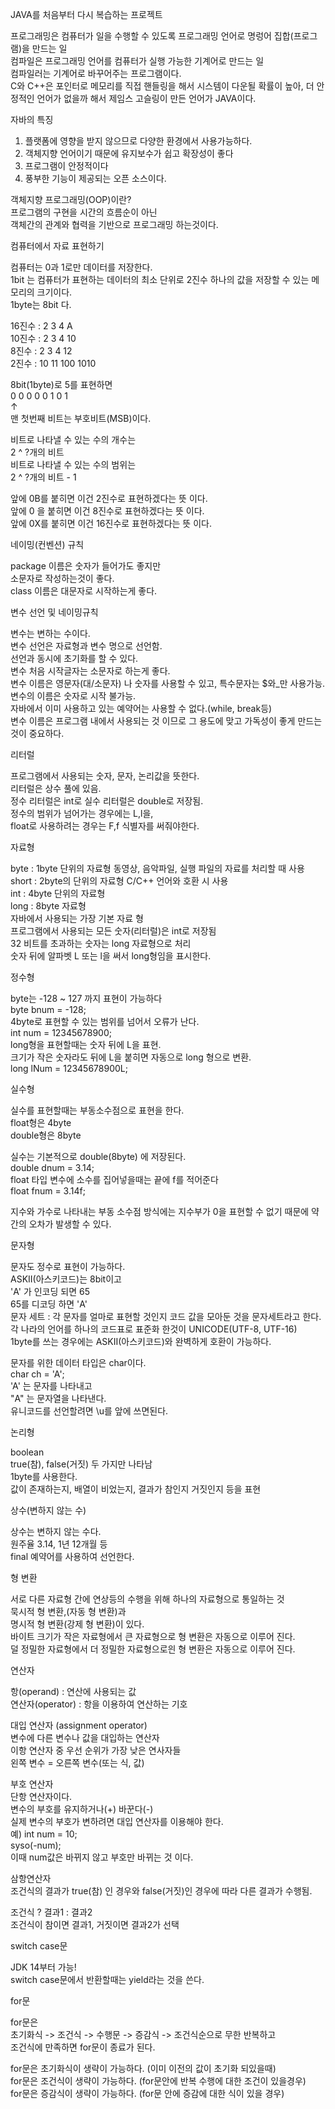 JAVA를 처음부터 다시 복습하는 프로젝트    

프로그래밍은 컴퓨터가 일을 수행할 수 있도록 프로그래밍 언어로 명렁어 집합(프로그램)을 만드는 일  
컴파일은 프로그래밍 언어를 컴퓨터가 실행 가능한 기계어로 만드는 일  
컴파일러는 기계어로 바꾸어주는 프로그램이다.  
C와 C++은 포인터로 메모리를 직접 핸들링을 해서 시스템이 다운될 확률이 높아, 더 안정적인 언어가 없을까 해서 제임스 고슬링이 만든 언어가 JAVA이다.    

자바의 특징  
1. 플랫폼에 영향을 받지 않으므로 다양한 환경에서 사용가능하다.  
2. 객체지향 언어이기 때문에 유지보수가 쉽고 확장성이 좋다  
3. 프로그램이 안정적이다  
4. 풍부한 기능이 제공되는 오픈 소스이다.    

객체지향 프로그래밍(OOP)이란?  
프로그램의 구현을 시간의 흐름순이 아닌  
객체간의 관계와 협력을 기반으로 프로그래밍 하는것이다.    

컴퓨터에서 자료 표현하기    

컴퓨터는 0과 1로만 데이터를 저장한다.  
1bit 는 컴퓨터가 표현하는 데이터의 최소 단위로 2진수 하나의 값을 저장할 수 있는 메모리의 크기이다.  
1byte는 8bit 다.    

16진수 : 2 3 4 A  
10진수 : 2 3 4 10  
8진수 : 2 3 4 12  
2진수 : 10 11 100 1010  

8bit(1byte)로 5를 표현하면  
0 0 0 0 0 1 0 1  
↑  
맨 첫번째 비트는 부호비트(MSB)이다.    

비트로 나타낼 수 있는 수의 개수는  
2 ^ ?개의 비트  
비트로 나타낼 수 있는 수의 범위는  
2 ^ ?개의 비트 - 1    

앞에 0B를 붙히면 이건 2진수로 표현하겠다는 뜻 이다.  
앞에 0 을 붙히면 이건 8진수로 표현하겠다는 뜻 이다.  
앞에 0X를 붙히면 이건 16진수로 표현하겠다는 뜻 이다.    

네이밍(컨벤션) 규칙    

package 이름은 숫자가 들어가도 좋지만  
소문자로 작성하는것이 좋다.  
class 이름은 대문자로 시작하는게 좋다.      


변수 선언 및 네이밍규칙    

변수는 변하는 수이다.  
변수 선언은 자료형과 변수 명으로 선언함.  
선언과 동시에 초기화를 할 수 있다.  
변수 처음 시작글자는 소문자로 하는게 좋다.  
변수 이름은 영문자(대/소문자) 나 숫자를 사용할 수 있고, 특수문자는 $와_만 사용가능.  
변수의 이름은 숫자로 시작 불가능.  
자바에서 이미 사용하고 있는 예약어는 사용할 수 없다.(while, break등)  
변수 이름은 프로그램 내에서 사용되는 것 이므로 그 용도에 맞고 가독성이 좋게 만드는 것이 중요하다.      

리터럴    

프로그램에서 사용되는 숫자, 문자, 논리값을 뜻한다.  
리터럴은 상수 풀에 있음.  
정수 리터럴은 int로 실수 리터럴은 double로 저장됨.  
정수의 범위가 넘어가는 경우에는 L,l을,  
float로 사용하려는 경우는 F,f 식별자를 써줘야한다.    

자료형    

byte : 1byte 단위의 자료형 동영상, 음악파일, 실행 파일의 자료를 처리할 때 사용  
short : 2byte의 단위의 자료형 C/C++ 언어와 호환 시 사용  
int : 4byte 단위의 자료형    
long : 8byte 자료형  
자바에서 사용되는 가장 기본 자료 형  
프로그램에서 사용되는 모든 숫자(리터럴)은 int로 저장됨  
32 비트를 초과하는 숫자는 long 자료형으로 처리  
숫자 뒤에 알파벳 L 또는 l을 써서 long형임을 표시한다.    

정수형    

byte는 -128 ~ 127 까지 표현이 가능하다  
byte bnum = -128;  
4byte로 표현할 수 있는 범위를 넘어서 오류가 난다.  
int num = 12345678900;  
long형을 표현할때는 숫자 뒤에 L을 표현.  
크기가 작은 숫자라도 뒤에 L을 붙히면 자동으로 long 형으로 변환.  
long lNum = 12345678900L;    

실수형    

실수를 표현할때는 부동소수점으로 표현을 한다.  
float형은 4byte  
double형은 8byte    

실수는 기본적으로 double(8byte) 에 저장된다.  
double dnum = 3.14;  
float 타입 변수에 소수를 집어넣을때는 끝에 f를 적어준다  
float fnum = 3.14f;    

지수와 가수로 나타내는 부동 소수점 방식에는 지수부가 0을 표현할 수 없기 때문에 약간의 오차가 발생할 수 있다.    

문자형    

문자도 정수로 표현이 가능하다.  
ASKII(아스키코드)는 8bit이고  
'A' 가 인코딩 되면 65  
65를 디코딩 하면 'A'  
문자 세트 : 각 문자를 얼마로 표현할 것인지 코드 값을 모아둔 것을 문자세트라고 한다.  
각 나라의 언어를 하나의 코드표로 표준화 한것이 UNICODE(UTF-8, UTF-16)  
1byte를 쓰는 경우에는 ASKII(아스키코드)와 완벽하게 호환이 가능하다.    

문자를 위한 데이터 타입은 char이다.  
char ch = 'A';  
'A' 는 문자를 나타내고  
"A" 는 문자열을 나타낸다.  
유니코드를 선언할려면 \u를 앞에 쓰면된다.    

논리형    

boolean  
true(참), false(거짓) 두 가지만 나타남  
1byte를 사용한다.  
값이 존재하는지, 배열이 비었는지, 결과가 참인지 거짓인지 등을 표현    

상수(변하지 않는 수)    

상수는 변하지 않는 수다.  
원주율 3.14, 1년 12개월 등  
final 예약어를 사용하여 선언한다.    

형 변환    

서로 다른 자료형 간에 연상등의 수행을 위해 하나의 자료형으로 통일하는 것  
묵시적 형 변환,(자동 형 변환)과  
명시적 형 변환(강제 형 변환)이 있다.  
바이트 크기가 작은 자료형에서 큰 자료형으로 형 변환은 자동으로 이루어 진다.  
덜 정밀한 자료형에서 더 정밀한 자료형으로읜 형 변환은 자동으로 이루어 진다.  

연산자    

항(operand) : 연산에 사용되는 값  
연산자(operator) : 항을 이용하여 연산하는 기호  

대입 연산자 (assignment operator)  
변수에 다른 변수나 값을 대입하는 연산자  
이항 연산자 중 우선 순위가 가장 낮은 연사자들  
왼쪽 변수 = 오른쪽 변수(또는 식, 값)    

부호 연산자  
단항 연산자이다.  
변수의 부호를 유지하거나(+) 바꾼다(-)  
실제 변수의 부호가 변하려면 대입 연산자를 이용해야 한다.  
예) int num = 10;  
syso(-num);  
이때 num값은 바뀌지 않고 부호만 바뀌는 것 이다.    

삼항연산자  
조건식의 결과가 true(참) 인 경우와 false(거짓)인 경우에 따라 다른 결과가 수행됨.    

조건식 ? 결과1 : 결과2  
조건식이 참이면 결과1, 거짓이면 결과2가 선택    

switch case문    

JDK 14부터 가능!  
switch case문에서 반환할때는 yield라는 것을 쓴다.    

for문    

for문은  
초기화식 -> 조건식 -> 수행문 -> 증감식 -> 조건식순으로 무한 반복하고  
 조건식에 만족하면 for문이 종료가 된다.    

for문은 초기화식이 생략이 가능하다. (이미 이전의 값이 초기화 되있을때)  
for문은 조건식이 생략이 가능하다. (for문안에 반복 수행에 대한 조건이 있을경우)  
for문은 증감식이 생략이 가능하다. (for문 안에 증감에 대한 식이 있을 경우)  